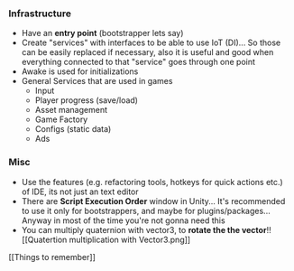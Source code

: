 ### Infrastructure
- Have an **entry point** (bootstrapper lets say)
- Create "services" with interfaces to be able to use IoT (DI)... So those can be easily replaced if necessary, also it is useful and good when everything connected to that "service" goes through one point
- Awake is used for initializations
- General Services that are used in games
	- Input
	- Player progress (save/load)
	- Asset management
	- Game Factory
	- Configs (static data)
	- Ads
### Misc
- Use the features (e.g. refactoring tools, hotkeys for quick actions etc.) of IDE, its not just an text editor
- There are **Script Execution Order** window in Unity... It's recommended to use it only for bootstrappers, and maybe for plugins/packages... Anyway in most of the time you're not gonna need this
- You can multiply quaternion with vector3, to **rotate the the vector**!![[Quatertion multiplication with Vector3.png]]

[[Things to remember]]